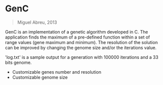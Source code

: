 # GenC
> Miguel Abreu, 2013

GenC is an implementation of a genetic algorithm developed in C. The application finds the maximum of a pre-defined function within a set of range values (gene maximum and minimum). The resolution of the solution can be improved by changing the genome size and/or the iterations value.

'log.txt' is a sample output for a generation with 100000 iterations and a 33 bits genome.

* Customizable genes number and resolution
* Customizable genome size
